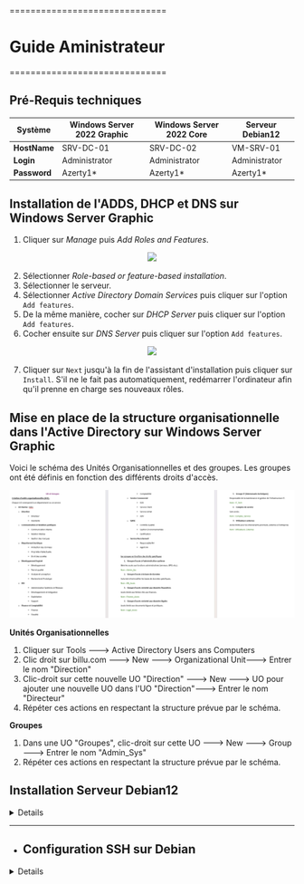 ==============================

# Guide Aministrateur

==============================

## Pré-Requis techniques

| **Système**  | **Windows Server 2022 Graphic** | **Windows Server 2022 Core** | **Serveur Debian12** |
| ------------ | ------------------------------- | ---------------------------- | -------------------- |
| **HostName** | SRV-DC-01                       | SRV-DC-02                    | VM-SRV-01            |
| **Login**    | Administrator                   | Administrator                | Administrator        |
| **Password** | Azerty1\*                       | Azerty1\*                    | Azerty1\*            |

## Installation de l'ADDS, DHCP et DNS sur Windows Server Graphic

1. Cliquer sur _Manage_ puis _Add Roles and Features_.
<P ALIGN="center"><IMG src="..\Ressources\Annexes S02\Capture d'écran 2024-11-28 140642.png" width=500></P>

2. Sélectionner _Role-based or feature-based installation_.
3. Sélectionner le serveur.
4. Sélectionner _Active Directory Domain Services_ puis cliquer sur l'option `Add features`.
5. De la même manière, cocher sur _DHCP Server_ puis cliquer sur l'option `Add features`.
6. Cocher ensuite sur _DNS Server_ puis cliquer sur l'option `Add features`.

<P ALIGN="center"><IMG src="..\Ressources\Annexes S02\Capture d'écran 2024-11-28 142055.png" width=500></P>

7. Cliquer sur `Next` jusqu'à la fin de l'assistant d'installation puis cliquer sur `Install`. S'il ne le fait pas automatiquement, redémarrer l'ordinateur afin qu'il prenne en charge ses nouveaux rôles.

## Mise en place de la structure organisationnelle dans l'Active Directory sur Windows Server Graphic

Voici le schéma des Unités Organisationnelles et des groupes. Les groupes ont été définis en fonction des différents droits d'accès.

<P ALIGN="center"><IMG src="..\Ressources\Annexes S03\Schema_UO_Gpes.png" width=1000></P>

**Unités Organisationnelles**

1. Cliquer sur Tools ---> Active Directory Users ans Computers
2. Clic droit sur billu.com ---> New ---> Organizational Unit---> Entrer le nom "Direction"
3. Clic-droit sur cette nouvelle UO "Direction" ---> New ---> UO pour ajouter une nouvelle UO dans l'UO "Direction"---> Entrer le nom "Directeur"
4. Répéter ces actions en respectant la structure prévue par le schéma.

**Groupes**

1. Dans une UO "Groupes", clic-droit sur cette UO ---> New ---> Group ---> Entrer le nom "Admin_Sys"
2. Répéter ces actions en respectant la structure prévue par le schéma.

## Installation Serveur Debian12

<details>

### les différentes VM seront installées sur ProxMox

### Pour l'installation de la VM Debian12 :

- Cliquez sur "Create VM" dans le menu supérieur

  - Donnez un nom à votre VM (VM-SRV-01)
  - sélectionnez "Linux" comme type de système d'exploitation.
  - Sélectionnez le stockage local et choisissez l'ISO Debian que vous avez téléchargé.
  - Configurez les paramètres de la VM selon vos besoins
  - CPU
  - RAM
  - disque
  - cliquez sur "OK" pour la validation

### Configuration

- Cliquez sur "Graphical install"
- ![graphique](https://github.com/user-attachments/assets/2d684241-d7c1-4e5b-a1a0-25fb145e0be6)
- On choisie la langue pour faire l'installation
- ![3 langue-install 3](https://github.com/user-attachments/assets/cd51ef36-1a80-4066-a4f3-c1d0846a42c2)
- On établit le nom d'hôte
- ![5-hostname](https://github.com/user-attachments/assets/54825be5-8ffb-4080-83e9-36470236d3cf)
- On désigne également un nom de domaine.
- ![6 nom de domain](https://github.com/user-attachments/assets/5bb4e695-867a-4dcf-a61c-7327ed328b0c)
- On définie un mot de passe
- ![7 PassWORD](https://github.com/user-attachments/assets/b0a2a6c1-776b-425c-9b60-9f00e0f04996)
- On définie le nom de l'utilisateur
- ![8 username](https://github.com/user-attachments/assets/5e2a02c5-654e-452b-83a9-f2e6f43093e5)
- puis on rajoute un mot de pass
- ![7 PassWORD](https://github.com/user-attachments/assets/b0a2a6c1-776b-425c-9b60-9f00e0f04996)

- On partitionne notre disque selon nous besoin.
- ![10 partition-d](https://github.com/user-attachments/assets/7b222862-4aef-47f9-b37a-4a8969efc266)

- Nous continuons à valider jusqu'à ce qu'il nous demande de configurer la gestion de packages, et à ce moment-là, nous l'acceptons et choisissons cette option.
  deb.debian.org -![deb debian org](https://github.com/user-attachments/assets/660b7ff2-1195-49cf-9005-336d87ccbc1e)
  -Nous continuons la validation jusqu'à ce qu'il nous demande de paramétrer l'environnement de bureau de notre machine, et nous faisons notre choix selon nos
  besoins.
- ![ssh](https://github.com/user-attachments/assets/f06ff4e7-7cea-410a-8d33-867d7babcf09)
  -Nous continuons la validation avec l'installation du programme GRUB -![installation de grub](https://github.com/user-attachments/assets/987204ca-c70d-4332-8af4-90e4c383c036)
  -Et normalement, on a juste à attendre la fin de l'installation pour ensuite accéder à notre machine Debian. -![fin d'instalation ](https://github.com/user-attachments/assets/0deb1713-edf1-4be1-a6d2-14792086e4ed) -![a](https://github.com/user-attachments/assets/61723781-e4db-4e31-8def-8e129ca36552)

</details>
<HR>

- ## Configuration SSH sur Debian

<details>

1.  Ouvrir le terminal et tapez la commande :

```bash
sudo apt update
```

-2. **Installer le serveur SSH :**

```bash
sudo apt install openssh-server
```

-3 **Assurez-vous que le service SSH démarre au démarrage et qu'il est actuellement actif :**

```bash
sudo systemctl enable ssh
```

```bash
sudo systemctl start ssh

```

-4. **Vérifier que le service SSH est en cours d'exécution :**

```bash
sudo systemctl status ssh
```

Si le service n'est pas actif
démarrez-le avec :

```bash
sudo systemctl start ssh
```

-Et normalement vous aller avoir ce résultat -![ssh active ](https://github.com/user-attachments/assets/531dba0c-54ad-4b67-8ff0-79a455c36221)

- ## Configuration SSH sur Windows server
- Ouvrir les Paramètres :

-1. Cliquez sur le bouton Démarrer et sélectionnez "Paramètres" (ou appuyez sur Win + I) Dans les Paramètres, allez dans "Applications"

-2. Sélectionnez "Fonctionnalités facultatives" Cliquez sur "Ajouter une fonctionnalité facultative"

-3. Rechercher et installer OpenSSH Client : Cochez la case à côté de "OpenSSH Client" et cliquez sur "Installer"

-4. Redémarrer votre ordinateur : Redémarrez pour que les modifications prennent effet

-5. Connexion via PowerShell : Lancez PowerShell avec les privilèges administratifs (clic droit sur l'icône PowerShell, puis "Exécuter en tant qu'administrateur").
pui Utilisez la commande suivante pour vous connecter à votre serveur Debian

```bash
 ssh user@server_ip
```

Remplacez user par votre nom d'utilisateur Debian et server_ip par l'adresse IP de votre serveur Debian , puis vous Saisissez le mot de passe de votre
utilisateur Debian lorsque vous y êtes invité.

</details>

##
